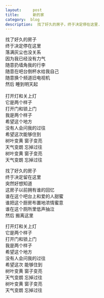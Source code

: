 ```yaml
---
layout:     post
title:      新的家
category:  blog
description:  找了好久的房子，终于决定停在这里.
---
```


找了好久的房子<br>
终于决定停在这里<br>
落满灰尘也没关系<br>
因为我已经没有力气<br>
随意扔墙角我的行李<br>
随意在吧台倒杯水给我自己<br>
随意换个频道旧电视机<br>
然后 睡到明天起<br>
<br>
打开灯和关上灯<br>
它是两个样子<br>
打开门和锁上门<br>
我是两个样子<br>
希望这个地方<br>
没有人会问我的过往<br>
希望这次能够住到<br>
树叶变黄 窗子变亮<br>
天气变朗 忘掉过往<br>
树叶变黄 窗子变亮<br>
天气变朗 忘掉过往<br>

找了好久的房子<br>
终于决定留在这里<br>
突然好想知道<br>
这房子以前拥有谁的回忆<br>
谁在这个吧台上和爱的人甜蜜<br>
谁把这个厨房布置地浓情蜜意<br>
谁在这个厕所里低声抽泣<br>
然后 搬离这里<br>

打开灯和关上灯<br>
它是两个样子<br>
打开门和锁上门<br>
我是两个样子<br>
希望这个地方<br>
没有人会问我的过往<br>
希望这次 能够住到<br>
树叶变黄 窗子变亮<br>
天气变朗 忘掉过往<br>
树叶变黄 窗子变亮<br>
天气变朗 忘掉过往<br>

